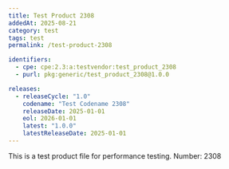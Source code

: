 ```yaml
---
title: Test Product 2308
addedAt: 2025-08-21
category: test
tags: test
permalink: /test-product-2308

identifiers:
  - cpe: cpe:2.3:a:testvendor:test_product_2308
  - purl: pkg:generic/test_product_2308@1.0.0

releases:
  - releaseCycle: "1.0"
    codename: "Test Codename 2308"
    releaseDate: 2025-01-01
    eol: 2026-01-01
    latest: "1.0.0"
    latestReleaseDate: 2025-01-01
---
```


This is a test product file for performance testing. Number: 2308
